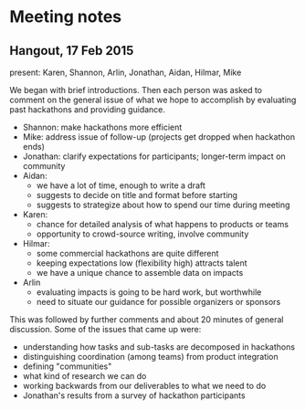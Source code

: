 # Meeting notes 

## Hangout, 17 Feb 2015

present: Karen, Shannon, Arlin, Jonathan, Aidan, Hilmar, Mike 

We began with brief introductions.  Then each person was asked to comment on the general issue of what we hope to accomplish by evaluating past hackathons and providing guidance. 
* Shannon: make hackathons more efficient 
* Mike: address issue of follow-up (projects get dropped when hackathon ends)
* Jonathan: clarify expectations for participants; longer-term impact on community
* Aidan: 
    * we have a lot of time, enough to write a draft 
    * suggests to decide on title and format before starting 
    * suggests to strategize about how to spend our time during meeting 
* Karen: 
    * chance for detailed analysis of what happens to products or teams
    * opportunity to crowd-source writing, involve community 
* Hilmar: 
    * some commercial hackathons are quite different
    * keeping expectations low (flexibility high) attracts talent
    * we have a unique chance to assemble data on impacts 
* Arlin 
    * evaluating impacts is going to be hard work, but worthwhile
    * need to situate our guidance for possible organizers or sponsors 

This was followed by further comments and about 20 minutes of general discussion.  Some of the issues that came up were: 
* understanding how tasks and sub-tasks are decomposed in hackathons
* distinguishing coordination (among teams) from product integration 
* defining "communities"
* what kind of research we can do 
* working backwards from our deliverables to what we need to do 
* Jonathan's results from a survey of hackathon participants 